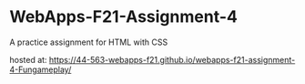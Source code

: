 # WebApps-F21-Assignment-4
A practice assignment for HTML with CSS

hosted at: https://44-563-webapps-f21.github.io/webapps-f21-assignment-4-Fungameplay/